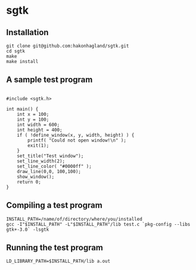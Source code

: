 # sgtk

## Installation

```
git clone git@github.com:hakonhagland/sgtk.git
cd sgtk
make
make install
```

## A sample test program

```

#include <sgtk.h>

int main() {
    int x = 100;
    int y = 100;
    int width = 600;
    int height = 400;
    if ( !define_window(x, y, width, height) ) {
        printf( "Could not open window!\n" );
        exit(1);
    }
    set_title("Test window");
    set_line_width(2);
    set_line_color( "#0000ff" );
    draw_line(0,0, 100,100);
    show_window();
    return 0;
}
```

## Compiling a test program

```
INSTALL_PATH=/name/of/directory/where/you/installed
gcc -I"$INSTALL_PATH" -L"$INSTALL_PATH"/lib test.c `pkg-config --libs gtk+-3.0` -lsgtk
```

## Running the test program

```
LD_LIBRARY_PATH=$INSTALL_PATH/lib a.out

```
